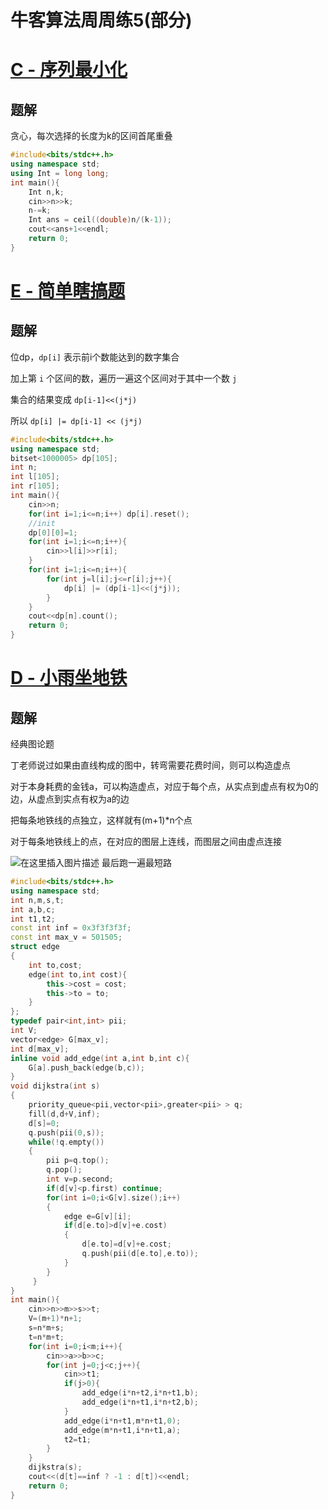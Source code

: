 # 牛客算法周周练5(部分)



# [C - 序列最小化](https://ac.nowcoder.com/acm/contest/5556/C)

## 题解

贪心，每次选择的长度为k的区间首尾重叠

```cpp
#include<bits/stdc++.h>
using namespace std;
using Int = long long;
int main(){
    Int n,k;
    cin>>n>>k;   
    n-=k;
    Int ans = ceil((double)n/(k-1));
    cout<<ans+1<<endl;
    return 0;
}
```


# [E - 简单瞎搞题](https://ac.nowcoder.com/acm/contest/5556/E)

## 题解

位dp，`dp[i]` 表示前i个数能达到的数字集合

加上第 `i` 个区间的数，遍历一遍这个区间对于其中一个数 `j` 

集合的结果变成 `dp[i-1]<<(j*j)`

所以 `dp[i] |= dp[i-1] << (j*j)`

```cpp
#include<bits/stdc++.h>
using namespace std;
bitset<1000005> dp[105];
int n;
int l[105];
int r[105];
int main(){
    cin>>n;
    for(int i=1;i<=n;i++) dp[i].reset();
    //init
    dp[0][0]=1;
    for(int i=1;i<=n;i++){
        cin>>l[i]>>r[i];
    }
    for(int i=1;i<=n;i++){
        for(int j=l[i];j<=r[i];j++){
            dp[i] |= (dp[i-1]<<(j*j));
        }
    }
    cout<<dp[n].count();
    return 0;
}
```


# [D - 小雨坐地铁](https://ac.nowcoder.com/acm/contest/5556/D)

## 题解
经典图论题

丁老师说过如果由直线构成的图中，转弯需要花费时间，则可以构造虚点

对于本身耗费的金钱a，可以构造虚点，对应于每个点，从实点到虚点有权为0的边，从虚点到实点有权为a的边


把每条地铁线的点独立，这样就有(m+1)*n个点

对于每条地铁线上的点，在对应的图层上连线，而图层之间由虚点连接

![在这里插入图片描述](https://img-blog.csdnimg.cn/20200506091114433.jpg?x-oss-process=image/watermark,type_ZmFuZ3poZW5naGVpdGk,shadow_10,text_aHR0cHM6Ly9ibG9nLmNzZG4ubmV0L3FxXzQzNzM3Njk3,size_16,color_FFFFFF,t_70)
最后跑一遍最短路

```cpp
#include<bits/stdc++.h>
using namespace std;
int n,m,s,t;
int a,b,c;
int t1,t2;
const int inf = 0x3f3f3f3f;
const int max_v = 501505;
struct edge
{
    int to,cost;
    edge(int to,int cost){
    	this->cost = cost;
    	this->to = to;
	}
};
typedef pair<int,int> pii;       
int V;
vector<edge> G[max_v];
int d[max_v];
inline void add_edge(int a,int b,int c){
    G[a].push_back(edge(b,c));
}
void dijkstra(int s)
{
    priority_queue<pii,vector<pii>,greater<pii> > q;          
    fill(d,d+V,inf);
    d[s]=0;
    q.push(pii(0,s));
    while(!q.empty())
    {
        pii p=q.top();
        q.pop();
        int v=p.second;
        if(d[v]<p.first) continue;
        for(int i=0;i<G[v].size();i++)
        {
            edge e=G[v][i];
            if(d[e.to]>d[v]+e.cost)
            {
                d[e.to]=d[v]+e.cost;
                q.push(pii(d[e.to],e.to));
            }
        }
     } 
} 
int main(){
    cin>>n>>m>>s>>t;
    V=(m+1)*n+1;
    s=n*m+s;
    t=n*m+t;
    for(int i=0;i<m;i++){
        cin>>a>>b>>c;
        for(int j=0;j<c;j++){
            cin>>t1;
            if(j>0){
                add_edge(i*n+t2,i*n+t1,b);
                add_edge(i*n+t1,i*n+t2,b);
            }
            add_edge(i*n+t1,m*n+t1,0);
            add_edge(m*n+t1,i*n+t1,a);
            t2=t1;
        }
    }
    dijkstra(s);
    cout<<(d[t]==inf ? -1 : d[t])<<endl;
    return 0;
}
```

